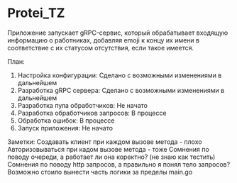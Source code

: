 # Protei_TZ
Приложение запускает gRPC-сервис, который обрабатывает входящую информацию о работниках, добавляя emoji к концу их имени в соответствие с их статусом отсутствия, если такое имеется.

План:
1. Настройка конфигурации:
Сделано с возможными изменениями в дальнейшем
2. Разработка gRPC сервера:
Сделано с возможными изменениями в дальнейшем
3. Разработка пула обработчиков:
Не начато
4. Разработка обработчиков запросов:
В процессе
5. Обработка ошибок:
В процессе 
6. Запуск приложения:
Не начато








Заметки:
Создавать клиент при каждом вызове метода - плохо
Авторизовываться при кадом вызове метода - тоже
Сомнения по поводу очереди, а работает ли она коректно? (не знаю как тестить)
Сомнения по поводу http запросов, а правильно я понял тело запросов? 
Возможно стоило вынести часть логики за пределы main.go

